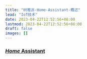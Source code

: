 ```yaml
---
title: "树莓派-Home-Assistant-概述"
lead: "IoT技术"
date: 2023-04-22T12:52:56+08:00
lastmod: 2023-04-22T12:52:56+08:00
draft: false
images: []
---
```


### [*Home* Assistant](http://www.baidu.com/link?url=t8E-JvqhsBB-MXM5WHNwcuKq3AEZOGJ0S2UkrDcqzKWAI61kN98Hwsl-hUi_SpNT)
